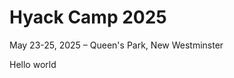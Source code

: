 # Hyack Camp 2025
May 23-25, 2025 – Queen's Park, New Westminster 

<div id="hello"><p>Hello world</p>
